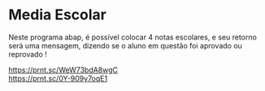 <h1>Media Escolar</h1>
<p>Neste programa abap, é possível colocar 4 notas escolares, e seu retorno será uma mensagem, dizendo se o aluno em questão foi aprovado ou reprovado !</p>

https://prnt.sc/WeW73bdA8wgC
<br>
https://prnt.sc/0Y-909y7oqE1
